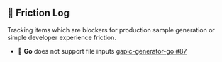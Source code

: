 ## 🦇 Friction Log

Tracking items which are blockers for production sample generation or simple developer experience friction.

 - 🐹 **Go** does not support file inputs [gapic-generator-go #87](https://github.com/googleapis/gapic-generator-go/issues/87)

